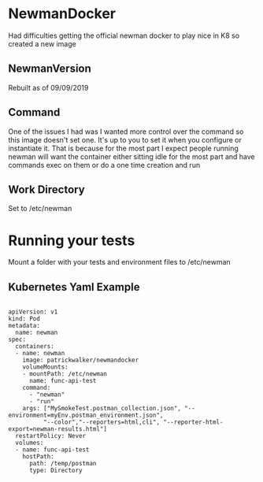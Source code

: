 # NewmanDocker
Had difficulties getting the official newman docker to play nice in K8 so created a new image

## NewmanVersion
Rebuilt as of 09/09/2019

## Command
One of the issues I had was I wanted more control over the command so this image doesn't set one. It's up to you to set it when you configure or instantiate it. That is because for the most part I expect people running newman will want the container either sitting idle for the most part and have commands exec on them or do a one time creation and run

## Work Directory
Set to /etc/newman

# Running your tests
Mount a folder with your tests and environment files to /etc/newman

## Kubernetes Yaml Example

```

apiVersion: v1
kind: Pod
metadata:
  name: newman
spec:
  containers:
  - name: newman
    image: patrickwalker/newmandocker
    volumeMounts:
    - mountPath: /etc/newman
      name: func-api-test        
    command:
      - "newman"
      - "run"
    args: ["MySmokeTest.postman_collection.json", "--environment=myEnv.postman_environment.json",
          "--color","--reporters=html,cli", "--reporter-html-export=newman-results.html"] 
  restartPolicy: Never
  volumes:
  - name: func-api-test
    hostPath:
      path: /temp/postman
      type: Directory

```
